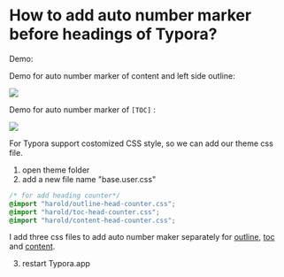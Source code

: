 # How to add auto number marker before headings of Typora?



Demo:

Demo for auto number marker of content and left side outline:

![](https://tva1.sinaimg.cn/large/007S8ZIlgy1gipb1s7volj319s0u0gvv.jpg)



Demo for auto number marker of `[TOC]` :

![](https://tva1.sinaimg.cn/large/007S8ZIlgy1gipb2foghnj31b20u0wos.jpg)



For Typora support costomized CSS style, so we can add our theme css file.

1. open theme folder
2. add a new file name "base.user.css"

```css
/* for add heading counter*/
@import "harold/outline-head-counter.css";
@import "harold/toc-head-counter.css";
@import "harold/content-head-counter.css";
```

I add three css files to add auto number maker separately for [outline](outline-head-counter.css), [toc](toc-head-counter.css) and [content](content-head-counter.css).



3. restart Typora.app


